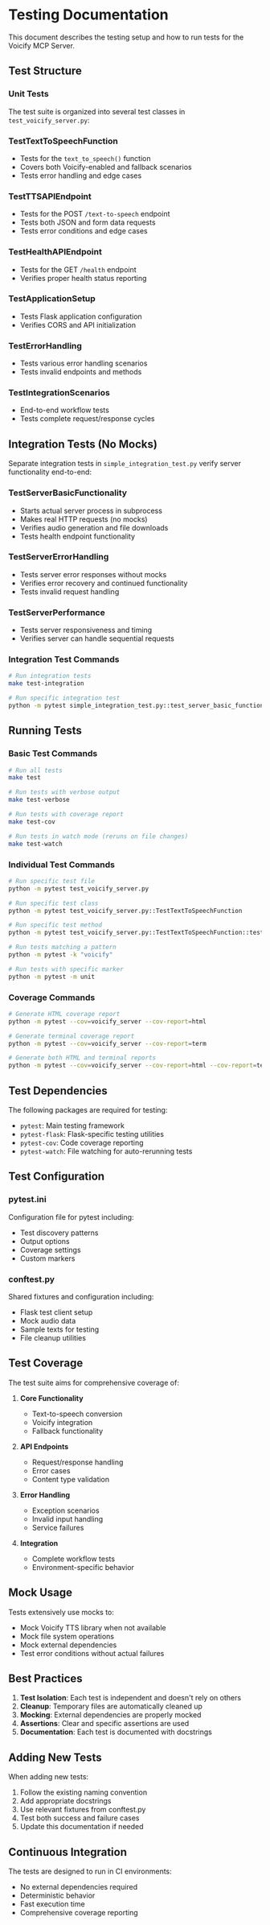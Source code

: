 # Testing Documentation

This document describes the testing setup and how to run tests for the Voicify MCP Server.

## Test Structure

### Unit Tests
The test suite is organized into several test classes in `test_voicify_server.py`:

### TestTextToSpeechFunction
- Tests for the `text_to_speech()` function
- Covers both Voicify-enabled and fallback scenarios
- Tests error handling and edge cases

### TestTTSAPIEndpoint
- Tests for the POST `/text-to-speech` endpoint
- Tests both JSON and form data requests
- Tests error conditions and edge cases

### TestHealthAPIEndpoint
- Tests for the GET `/health` endpoint
- Verifies proper health status reporting

### TestApplicationSetup
- Tests Flask application configuration
- Verifies CORS and API initialization

### TestErrorHandling
- Tests various error handling scenarios
- Tests invalid endpoints and methods

### TestIntegrationScenarios
- End-to-end workflow tests
- Tests complete request/response cycles

## Integration Tests (No Mocks)

Separate integration tests in `simple_integration_test.py` verify server functionality end-to-end:

### TestServerBasicFunctionality
- Starts actual server process in subprocess
- Makes real HTTP requests (no mocks)
- Verifies audio generation and file downloads
- Tests health endpoint functionality

### TestServerErrorHandling  
- Tests server error responses without mocks
- Verifies error recovery and continued functionality
- Tests invalid request handling

### TestServerPerformance
- Tests server responsiveness and timing
- Verifies server can handle sequential requests

### Integration Test Commands

```bash
# Run integration tests
make test-integration

# Run specific integration test
python -m pytest simple_integration_test.py::test_server_basic_functionality -v
```

## Running Tests

### Basic Test Commands

```bash
# Run all tests
make test

# Run tests with verbose output
make test-verbose

# Run tests with coverage report
make test-cov

# Run tests in watch mode (reruns on file changes)
make test-watch
```

### Individual Test Commands

```bash
# Run specific test file
python -m pytest test_voicify_server.py

# Run specific test class
python -m pytest test_voicify_server.py::TestTextToSpeechFunction

# Run specific test method
python -m pytest test_voicify_server.py::TestTextToSpeechFunction::test_text_to_speech_with_voicify_success

# Run tests matching a pattern
python -m pytest -k "voicify"

# Run tests with specific marker
python -m pytest -m unit
```

### Coverage Commands

```bash
# Generate HTML coverage report
python -m pytest --cov=voicify_server --cov-report=html

# Generate terminal coverage report
python -m pytest --cov=voicify_server --cov-report=term

# Generate both HTML and terminal reports
python -m pytest --cov=voicify_server --cov-report=html --cov-report=term
```

## Test Dependencies

The following packages are required for testing:

- `pytest`: Main testing framework
- `pytest-flask`: Flask-specific testing utilities
- `pytest-cov`: Code coverage reporting
- `pytest-watch`: File watching for auto-rerunning tests

## Test Configuration

### pytest.ini
Configuration file for pytest including:
- Test discovery patterns
- Output options
- Coverage settings
- Custom markers

### conftest.py
Shared fixtures and configuration including:
- Flask test client setup
- Mock audio data
- Sample texts for testing
- File cleanup utilities

## Test Coverage

The test suite aims for comprehensive coverage of:

1. **Core Functionality**
   - Text-to-speech conversion
   - Voicify integration
   - Fallback functionality

2. **API Endpoints**
   - Request/response handling
   - Error cases
   - Content type validation

3. **Error Handling**
   - Exception scenarios
   - Invalid input handling
   - Service failures

4. **Integration**
   - Complete workflow tests
   - Environment-specific behavior

## Mock Usage

Tests extensively use mocks to:

- Mock Voicify TTS library when not available
- Mock file system operations
- Mock external dependencies
- Test error conditions without actual failures

## Best Practices

1. **Test Isolation**: Each test is independent and doesn't rely on others
2. **Cleanup**: Temporary files are automatically cleaned up
3. **Mocking**: External dependencies are properly mocked
4. **Assertions**: Clear and specific assertions are used
5. **Documentation**: Each test is documented with docstrings

## Adding New Tests

When adding new tests:

1. Follow the existing naming convention
2. Add appropriate docstrings
3. Use relevant fixtures from conftest.py
4. Test both success and failure cases
5. Update this documentation if needed

## Continuous Integration

The tests are designed to run in CI environments:
- No external dependencies required
- Deterministic behavior
- Fast execution time
- Comprehensive coverage reporting
